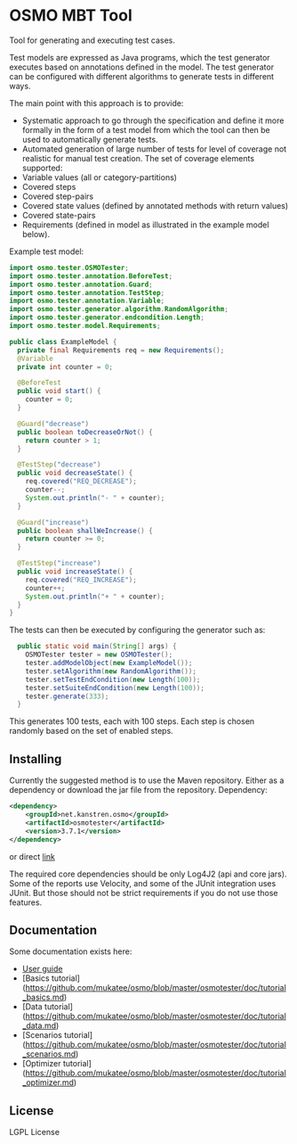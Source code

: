 OSMO MBT Tool
=============

Tool for generating and executing test cases.

Test models are expressed as Java programs, which the test generator executes based on annotations defined in the model.
The test generator can be configured with different algorithms to generate tests in different ways.

The main point with this approach is to provide:
- Systematic approach to go through the specification and define it more formally in the form of a test model from
  which the tool can then be used to automatically generate tests.
- Automated generation of large number of tests for level of coverage not realistic for manual test creation.
  The set of coverage elements supported:
 - Variable values (all or category-partitions)
 - Covered steps
 - Covered step-pairs
 - Covered state values (defined by annotated methods with return values)
 - Covered state-pairs
 - Requirements (defined in model as illustrated in the example model below).

Example test model:

```java
import osmo.tester.OSMOTester;
import osmo.tester.annotation.BeforeTest;
import osmo.tester.annotation.Guard;
import osmo.tester.annotation.TestStep;
import osmo.tester.annotation.Variable;
import osmo.tester.generator.algorithm.RandomAlgorithm;
import osmo.tester.generator.endcondition.Length;
import osmo.tester.model.Requirements;

public class ExampleModel {
  private final Requirements req = new Requirements();
  @Variable
  private int counter = 0;

  @BeforeTest
  public void start() {
    counter = 0;
  }

  @Guard("decrease")
  public boolean toDecreaseOrNot() {
    return counter > 1;
  }

  @TestStep("decrease")
  public void decreaseState() {
    req.covered("REQ_DECREASE");
    counter--;
    System.out.println("- " + counter);
  }

  @Guard("increase")
  public boolean shallWeIncrease() {
    return counter >= 0;
  }

  @TestStep("increase")
  public void increaseState() {
    req.covered("REQ_INCREASE");
    counter++;
    System.out.println("+ " + counter);
  }
}
```

The tests can then be executed by configuring the generator such as:

```java
  public static void main(String[] args) {
    OSMOTester tester = new OSMOTester();
    tester.addModelObject(new ExampleModel());
    tester.setAlgorithm(new RandomAlgorithm());
    tester.setTestEndCondition(new Length(100));
    tester.setSuiteEndCondition(new Length(100));
    tester.generate(333);
  }
```

This generates 100 tests, each with 100 steps. Each step is chosen randomly based on the set of enabled steps.

Installing
----------

Currently the suggested method is to use the Maven repository. Either as a dependency or download the jar file from the repository.
Dependency:

```xml
<dependency>
	<groupId>net.kanstren.osmo</groupId>
	<artifactId>osmotester</artifactId>
	<version>3.7.1</version>
</dependency>
```

or direct [link](http://central.maven.org/maven2/net/kanstren/osmo/osmotester/3.7.1/osmotester-3.7.1.jar)

The required core dependencies should be only Log4J2 (api and core jars).
Some of the reports use Velocity, and some of the JUnit integration uses JUnit. But those should not be strict requirements if you do not use those features.

Documentation
-------------

Some documentation exists here:

 - [User guide](https://github.com/mukatee/osmo/blob/master/osmotester/doc/osmo_guide.md)
 - [Basics tutorial] (https://github.com/mukatee/osmo/blob/master/osmotester/doc/tutorial_basics.md)
 - [Data tutorial] (https://github.com/mukatee/osmo/blob/master/osmotester/doc/tutorial_data.md)
 - [Scenarios tutorial] (https://github.com/mukatee/osmo/blob/master/osmotester/doc/tutorial_scenarios.md)
 - [Optimizer tutorial] (https://github.com/mukatee/osmo/blob/master/osmotester/doc/tutorial_optimizer.md)

License
-------

LGPL License

